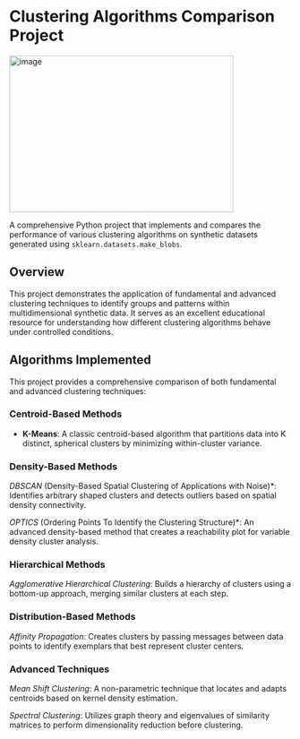 # Clustering Algorithms Comparison Project
<img width="400" height="280" alt="image" src="https://github.com/user-attachments/assets/68a3a57a-a594-44f1-931b-c2f4256663b8" />

A comprehensive Python project that implements and compares the performance of various clustering algorithms on synthetic datasets generated using `sklearn.datasets.make_blobs`.

## Overview
This project demonstrates the application of fundamental and advanced clustering techniques to identify groups and patterns within multidimensional synthetic data. It serves as an excellent educational resource for understanding how different clustering algorithms behave under controlled conditions.

## Algorithms Implemented
This project provides a comprehensive comparison of both fundamental and advanced clustering techniques:

### Centroid-Based Methods

- **K-Means**: A classic centroid-based algorithm that partitions data into K distinct, spherical clusters by minimizing within-cluster variance.

### Density-Based Methods

_DBSCAN_ (Density-Based Spatial Clustering of Applications with Noise)*: Identifies arbitrary shaped clusters and detects outliers based on spatial density connectivity.

_OPTICS_ (Ordering Points To Identify the Clustering Structure)*: An advanced density-based method that creates a reachability plot for variable density cluster analysis.

### Hierarchical Methods

_Agglomerative Hierarchical Clustering_: Builds a hierarchy of clusters using a bottom-up approach, merging similar clusters at each step.

### Distribution-Based Methods

_Affinity Propagation_: Creates clusters by passing messages between data points to identify exemplars that best represent cluster centers.

### Advanced Techniques

_Mean Shift Clustering_: A non-parametric technique that locates and adapts centroids based on kernel density estimation.

_Spectral Clustering_: Utilizes graph theory and eigenvalues of similarity matrices to perform dimensionality reduction before clustering.
